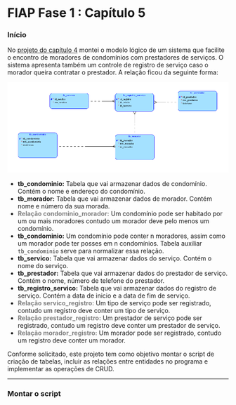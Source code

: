 <h1>FIAP Fase 1 : Capítulo 5 </h1>

<h3>Início</h3>

No <a href="https://github.com/Amorim-cyber/fiap2_fase1_cap4">projeto do capítulo 4</a> montei o modelo lógico de um sistema que facilite o encontro de moradores de condomínios com prestadores de serviços. O sistema apresenta também um controle de registro de serviço caso o morador queira contratar o prestador.  A relação ficou da seguinte forma: 

<img src="assets/tabelas.PNG">

* <b>tb_condominio:</b> Tabela que vai armazenar dados de condomínio. Contém o nome e endereço do condomínio.
* <b>tb_morador:</b> Tabela que vai armazenar dados de morador. Contém nome e número da sua morada. 
* <b style="color:grey">Relação condominio_morador:</b> Um condomínio pode ser habitado por um ou mais moradores contudo um morador deve pelo menos um condomínio.
* <b>tb_condominio:</b> Um condomínio pode conter n moradores, assim como um morador pode ter posses em n condomínios. Tabela auxiliar `tb_condominio` serve para normalizar essa relação.
* <b>tb_servico:</b> Tabela que vai armazenar dados do serviço. Contém o nome do serviço.
* <b>tb_prestador:</b> Tabela que vai armazenar dados do prestador de serviço. Contém o nome, número de telefone do prestador.
* <b>tb_registro_servico:</b> Tabela que vai armazenar dados do registro de serviço. Contém a data de inicio e a data de fim de serviço.
* <b style="color:grey">Relação servico_registro:</b> Um tipo de serviço pode ser registrado, contudo um registro deve conter um tipo de serviço.
* <b style="color:grey">Relação prestador_registro:</b> Um prestador de serviço pode ser registrado, contudo um registro deve conter um prestador de serviço.
* <b style="color:grey">Relação morador_registro:</b> Um morador pode ser registrado, contudo um registro deve conter um morador.

Conforme solicitado, este projeto tem como objetivo montar o script de criação de tabelas, incluir as relações entre entidades no programa e implementar as operações de CRUD.

<HR> 

<h3>Montar o script</h3>